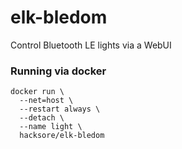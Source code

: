 # elk-bledom

Control Bluetooth LE lights via a WebUI

### Running via docker
```
docker run \
  --net=host \
  --restart always \
  --detach \
  --name light \
  hacksore/elk-bledom
```